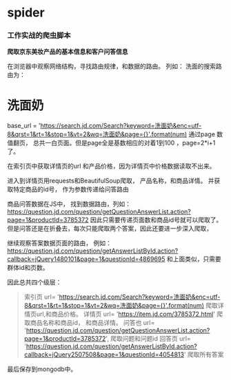 # spider

### 工作实战的爬虫脚本

**爬取京东美妆产品的基本信息和客户问答信息**

  在浏览器中观察网络结构，寻找路由规律，和数据的路由。
  列如： 洗面的搜索路由为：
  # 洗面奶
base_url = 'https://search.jd.com/Search?keyword=洗面奶&enc=utf-8&qrst=1&rt=1&stop=1&vt=2&wq=洗面奶&page={}'.format(num)
通过page 数值翻页， 总共一白页面。但是page全是基数相应的对着1到100 ，page=2*i+1 了。

在索引页中获取详情页的url 和产品价格，因为详情页中价格数据读取不出来。

进入到详情页用requests和BeautifulSoup爬取， 产品名称，和商品详情。 并获取特定商品的id号， 作为参数传递给问答路由

商品问答数据在JS中， 找到数据路由，列如： https://question.jd.com/question/getQuestionAnswerList.action?page=1&productId=3785372
因此只需要传递页面数和商品id号就可以爬取了。 但是问答还是在折叠去，每次只能爬取两个答案，因此还要进一步深入爬取，

继续观察答案数据页面的路由， 例如： https://question.jd.com/question/getAnswerListById.action?callback=jQuery1480101&page=1&questionId=4869695
和上面类似，只需要群体id和页数。

因此总共四个级层： 
> 索引页 url= 'https://search.jd.com/Search?keyword=洗面奶&enc=utf-8&qrst=1&rt=1&stop=1&vt=2&wq=洗面奶&page={}'.format(num) 爬取详情页url,和商品价格。
> 详情页 url= 'https://item.jd.com/3785372.html' 爬取商品名称和商品id， 和商品详情。
> 问答也 url= 'https://question.jd.com/question/getQuestionAnswerList.action?page=1&productId=3785372', 爬取问题和问题id
> 回答页 url= 'https://question.jd.com/question/getAnswerListById.action?callback=jQuery2507508&page=1&questionId=4054813' 爬取所有答案

最后保存到mongodb中。